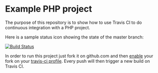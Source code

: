 Example PHP project
===================

The purpose of this repository is to show how to use Travis CI to do
continuous integration with a PHP project.

Here is a sample status icon showing the state of the master branch:

[![Build Status](https://travis-ci.org/ensagen/php.svg?branch=master)](https://travis-ci.org/ensagen/php)

In order to run this project just fork it on github.com and then [enable](http://about.travis-ci.org/docs/user/getting-started/)
your fork on your [travis-ci profile](http://travis-ci.org/profile). Every push will then trigger a new build on Travis CI.
